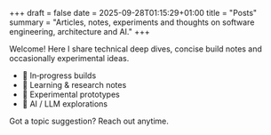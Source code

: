 +++
draft = false
date = 2025-09-28T01:15:29+01:00
title = "Posts"
summary = "Articles, notes, experiments and thoughts on software engineering, architecture and AI."
+++

Welcome! Here I share technical deep dives, concise build notes and occasionally experimental ideas.

- 🚧 In‑progress builds
- 📓 Learning & research notes
- 🧪 Experimental prototypes
- 🤖 AI / LLM explorations

Got a topic suggestion? Reach out anytime.
